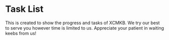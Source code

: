 # Task List

This is created to show the progress and tasks of XCMKB. We try our best to serve you however time is limited to us. Appreciate your patient in waiting keebs from us!

